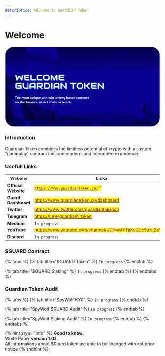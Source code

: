 ```yaml
---
description: Welcome to Guardian Token
---
```


# Welcome

![](<.gitbook/assets/image (1).png>)

### Introduction&#x20;

Guardian Token  combines the limitless potential of crypto  with a custom "gameplay" contract into one modern, and interactive experience:

### Usefull Links

| Website              | Links                                                                                                                                                                                                                         |
| -------------------- | ----------------------------------------------------------------------------------------------------------------------------------------------------------------------------------------------------------------------------- |
| **Official Website** | <mark style="color:purple;"></mark>[<mark style="color:purple;">`https://www.guardiantoken.co/`</mark>](https://www.guardiantoken.co)<mark style="color:purple;">``</mark>                                                    |
| **Guard Dashboard**  | <mark style="color:purple;"></mark>[<mark style="color:purple;">https://www.guardiantoken.co/dashboard</mark>](https://www.guardiantoken.co/dashboard)<mark style="color:purple;"></mark>                                     |
| **Twitter**          | <mark style="color:purple;"></mark>[<mark style="color:purple;">https://www.twitter.com/guardiantokenco</mark>](https://www.twitter.com/guardiantokenco)<mark style="color:purple;"></mark>                                   |
| **Telegram**         | <mark style="color:purple;"></mark>[<mark style="color:purple;">https://t.me/guardian\_token</mark>](https://t.me/guardian\_token)<mark style="color:purple;"></mark>                                                         |
| **Medium**           | `In progress`                                                                                                                                                                                                                 |
| **YouTube**          | <mark style="color:purple;"></mark>[<mark style="color:purple;">https://www.youtube.com/channel/UCP4MYTjIKuGDc5JKfZpVgiQ</mark>](https://www.youtube.com/channel/UCP4MYTjIKuGDc5JKfZpVgiQ)<mark style="color:purple;"></mark> |
| **Discord**          | `In progress`                                                                                                                                                                                                                 |

### $GUARD Contract

{% tabs %}
{% tab title="$GUARD Token" %}
`In progress`
{% endtab %}

{% tab title="$GUARD Staking" %}
`In progress`
{% endtab %}
{% endtabs %}

### Guardian Token Audit

{% tabs %}
{% tab title="SpyWolf KYC" %}
`In progress`
{% endtab %}

{% tab title="SpyWolf $GUARD Audit" %}
`In progress`
{% endtab %}

{% tab title="SpyWolf Staking Audit" %}
`In progress`
{% endtab %}
{% endtabs %}

{% hint style="info" %}
**Good to know:**  \
White Paper **version 1.03**\
&#x20;All informations about $Guard token are able to be changed with not prior notice
{% endhint %}
